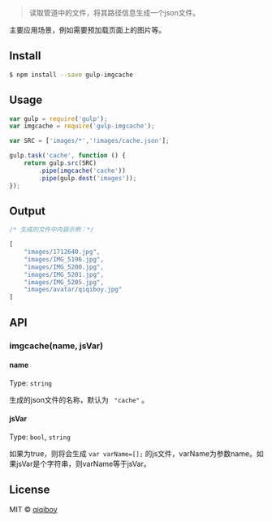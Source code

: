 
> 读取管道中的文件，将其路径信息生成一个json文件。

主要应用场景，例如需要预加载页面上的图片等。

## Install

```sh
$ npm install --save gulp-imgcache
```


## Usage

```js
var gulp = require('gulp');
var imgcache = require('gulp-imgcache');

var SRC = ['images/*','!images/cache.json'];

gulp.task('cache', function () {
	return gulp.src(SRC)
		.pipe(imgcache('cache'))
		.pipe(gulp.dest('images'));
});
```

## Output
```js
/* 生成的文件中内容示例：*/

[
	"images/1712640.jpg",
	"images/IMG_5196.jpg",
	"images/IMG_5200.jpg",
	"images/IMG_5201.jpg",
	"images/IMG_5205.jpg",
	"images/avatar/qiqiboy.jpg"
]
```

## API

### imgcache(name, jsVar)

#### name

Type: `string`

生成的json文件的名称，默认为 ` "cache"` 。

#### jsVar

Type: `bool`, `string`

如果为true，则将会生成 `var varName=[];` 的js文件，varName为参数name。如果jsVar是个字符串，则varName等于jsVar。


## License

MIT © [qiqiboy](http://www.qiqiboy.com/)
